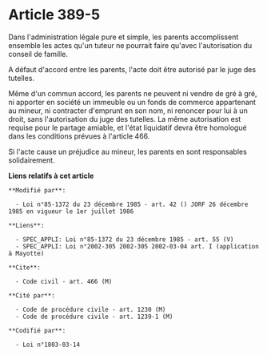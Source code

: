 # Article 389-5

Dans l'administration légale pure et simple, les parents accomplissent ensemble les actes qu'un tuteur ne pourrait faire
qu'avec l'autorisation du conseil de famille.

A défaut d'accord entre les parents, l'acte doit être autorisé par le juge des tutelles.

Même d'un commun accord, les parents ne peuvent ni vendre de gré à gré, ni apporter en société un immeuble ou un fonds de
commerce appartenant au mineur, ni contracter d'emprunt en son nom, ni renoncer pour lui à un droit, sans l'autorisation du
juge des tutelles. La même autorisation est requise pour le partage amiable, et l'état liquidatif devra être homologué dans
les conditions prévues à l'article 466.

Si l'acte cause un préjudice au mineur, les parents en sont responsables solidairement.

**Liens relatifs à cet article**

	**Modifié par**:

	  - Loi n°85-1372 du 23 décembre 1985 - art. 42 () JORF 26 décembre 1985 en vigueur le 1er juillet 1986

	**Liens**:

	  - SPEC_APPLI: Loi n°85-1372 du 23 décembre 1985 - art. 55 (V)
	  - SPEC_APPLI: Loi n°2002-305 2002-305 2002-03-04 art. I (application à Mayotte)

	**Cite**:

	  - Code civil - art. 466 (M)

	**Cité par**:

	  - Code de procédure civile - art. 1230 (M)
	  - Code de procédure civile - art. 1239-1 (M)

	**Codifié par**:

	  - Loi n°1803-03-14
